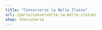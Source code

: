 ```yaml
---
title: "Conserverie la Belle Iloise"
url: /paris/conserverie-la-belle-iloise/
shop: charcuterie
---
```

